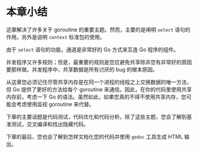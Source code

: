 # 本章小结

这章解决了许多关于 goroutine 的重要主题。然而，主要的是阐明 `select` 语句的作用。另外是说明 `context` 标准包的使用。

由于 `select` 语句的功能，通道是非常好的 Go 方式来互连 Go 程序的组件。

并发程序又许多规则；但是，最重要的规则是您应避免共享除非您有非常好的原因要那样做。并发程序中，共享数据是所有讨厌的 bug 的根本原因。

从这章您必须记住尽管共享内存是在同一个进程的线程之上交换数据的唯一方法，但 Go 提供了更好的方法给每个 goroutine 来通信。因此，在你的代码里使用共享内存前，考虑一下 Go 的语法。虽然如此，如果您真的不得不使用共享内存，您可能会考虑使用监视 goroutine 来代替。

下章的主要话题是代码测试，代码优化和代码分析。除了这些主题，您会了解到基准测试，交叉编译和找出隐藏代码。

下章的最后，您也会了解到怎样文档化您的代码并使用 `godoc` 工具生成 HTML 输出。